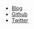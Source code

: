 - [Blog](https://f4zii.github.io/)
- [Github](https://github.com/F4zii)
- [Twitter](https://twitter.com/0xf4zi)
